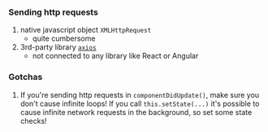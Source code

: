 ### Sending http requests
1) native javascript object `XMLHttpRequest`
    - quite cumbersome
1) 3rd-party library [`axios`](https://github.com/axios/axios)
    - not connected to any library like React or Angular

### Gotchas
1. If you're sending http requests in `componentDidUpdate()`, make sure you don't cause infinite loops! If you call `this.setState(...)` it's possible to cause infinite network requests in the background, so set some state checks!